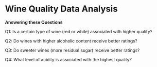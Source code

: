 # Wine Quality Data Analysis

**Answering these Questions**

Q1: Is a certain type of wine (red or white) associated with higher quality?

Q2: Do wines with higher alcoholic content receive better ratings?

Q3: Do sweeter wines (more residual sugar) receive better ratings?

Q4: What level of acidity is associated with the highest quality?
